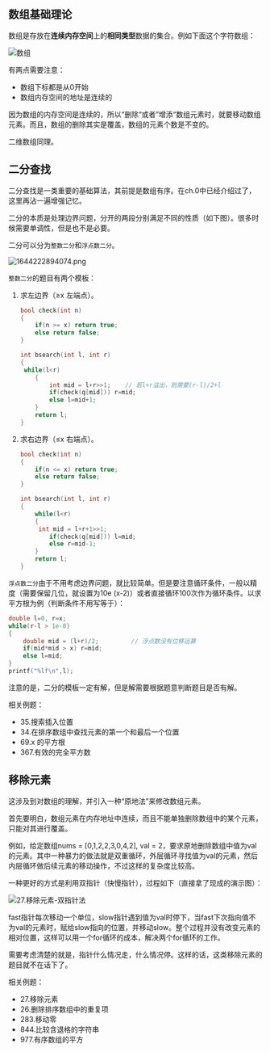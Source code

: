 ## 数组基础理论

数组是存放在**连续内存空间**上的**相同类型**数据的集合。例如下面这个字符数组：

![数组](https://code-thinking.cdn.bcebos.com/pics/算法通关数组.png)

有两点需要注意：

- 数组下标都是从0开始
- 数组内存空间的地址是连续的

因为数组的内存空间是连续的，所以“删除“或者”增添“数组元素时，就要移动数组元素。而且，数组的删除其实是覆盖，数组的元素个数是不变的。

二维数组同理。



## 二分查找

二分查找是一类重要的基础算法，其前提是数组有序。在ch.0中已经介绍过了，这里再沾一遍增强记忆。

二分的本质是处理边界问题，分开的两段分别满足不同的性质（如下图）。很多时候需要单调性，但是也不是必要。

二分可以分为`整数二分`和`浮点数二分`。

![1644222894074.png](https://s2.loli.net/2022/02/16/9gEc1rWk3VtmCRP.png)

`整数二分`的题目有两个模板：

1. 求左边界（≥x 左端点）。

   ```c++
   bool check(int n)
   {
       if(n >= x) return true;
       else return false;
   }
   
   int bsearch(int l, int r)
   {
   	while(l<r)
       {
           int mid = l+r>>1;    // 若l+r溢出，则需要(r-l)/2+l
           if(check(q[mid])) r=mid;
           else l=mid+1;
       }
       return l;
   }
   ```

2. 求右边界（≤x 右端点）。

   ```c++
   bool check(int n)
   {
       if(n <= x) return true;
       else return false;
   }
   
   int bsearch(int l, int r)
   {
       while(l<r)
       {
   		int mid = l+r+1>>1;
           if(check(q[mid])) l=mid;
           else r=mid-1;
       }
       return l;
   }
   ```

`浮点数二分`由于不用考虑边界问题，就比较简单。但是要注意循环条件，一般以精度（需要保留几位，就设置为10e (x-2)）或者直接循环100次作为循环条件。以求平方根为例（判断条件不用写等于）：

```c++
double l=0, r=x;
while(r-l > 1e-8)
{
    double mid = (l+r)/2;         // 浮点数没有位移运算
    if(mid*mid > x) r=mid;
    else l=mid;
}
printf("%lf\n",l);
```

注意的是，二分的模板一定有解，但是解需要根据题意判断题目是否有解。

相关例题：

- 35.搜索插入位置
- 34.在排序数组中查找元素的第一个和最后一个位置
- 69.x 的平方根
- 367.有效的完全平方数



## 移除元素

这涉及到对数组的理解，并引入一种“原地法”来修改数组元素。

首先要明白，数组元素在内存地址中连续，而且不能单独删除数组中的某个元素，只能对其进行覆盖。

例如，给定数组nums = [0,1,2,2,3,0,4,2], val = 2，要求原地删除数组中值为val的元素。其中一种暴力的做法就是双重循环，外层循环寻找值为val的元素，然后内层循环做后续元素的移动操作，不过这样的复杂度比较高。

一种更好的方式是利用双指针（快慢指针），过程如下（直接拿了现成的演示图）：

![27.移除元素-双指针法](https://code-thinking.cdn.bcebos.com/gifs/27.移除元素-双指针法.gif)

fast指针每次移动一个单位，slow指针遇到值为val时停下，当fast下次指向值不为val的元素时，赋给slow指向的位置，并移动slow。整个过程并没有改变元素的相对位置，这样可以用一个for循环的成本，解决两个for循环的工作。

需要考虑清楚的就是，指针什么情况走，什么情况停。这样的话，这类移除元素的题目就不在话下了。

相关例题：

- 27.移除元素
- 26.删除排序数组中的重复项
- 283.移动零
- 844.比较含退格的字符串
- 977.有序数组的平方

